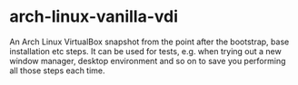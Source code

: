 # arch-linux-vanilla-vdi

An Arch Linux VirtualBox snapshot from the point after the bootstrap, base installation etc steps.
It can be used for tests, e.g. when trying out a new window manager, desktop environment and so on to save you performing
all those steps each time.
